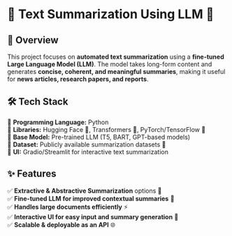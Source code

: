 # 📝 Text Summarization Using LLM 🚀  

## 📌 Overview  
This project focuses on **automated text summarization** using a **fine-tuned Large Language Model (LLM)**. The model takes long-form content and generates **concise, coherent, and meaningful summaries**, making it useful for **news articles, research papers, and reports**.  

## 🛠 Tech Stack  
🔹 **Programming Language:** Python  
🔹 **Libraries:** Hugging Face 🤗, Transformers 🧠, PyTorch/TensorFlow 🔬  
🔹 **Base Model:** Pre-trained LLM (T5, BART, GPT-based models)  
🔹 **Dataset:** Publicly available summarization datasets 📂  
🔹 **UI:** Gradio/Streamlit for interactive text summarization  

## ✨ Features  
✅ **Extractive & Abstractive Summarization** options 📝  
✅ **Fine-tuned LLM for improved contextual summaries** 📖  
✅ **Handles large documents efficiently** ⚡  
✅ **Interactive UI for easy input and summary generation** 🎨  
✅ **Scalable & deployable as an API** 🌐  

